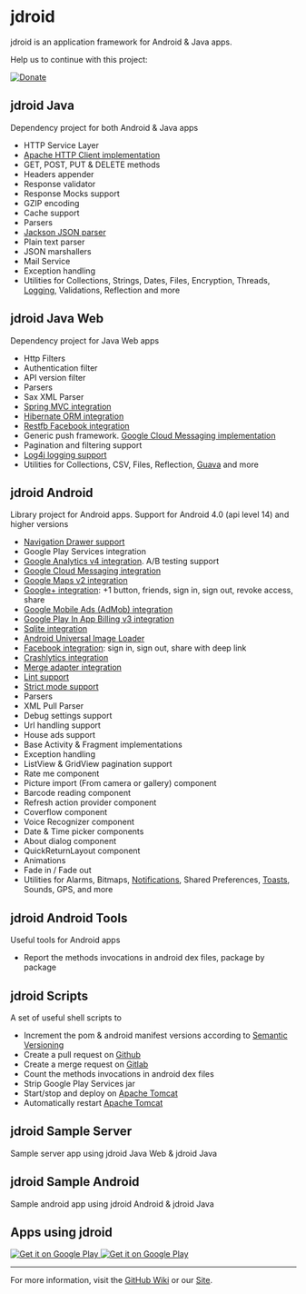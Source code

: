 jdroid
======

jdroid is an application framework for Android & Java apps.

Help us to continue with this project:

[![Donate](https://www.paypalobjects.com/en_US/i/btn/btn_donate_LG.gif)](https://www.paypal.com/cgi-bin/webscr?cmd=_s-xclick&hosted_button_id=2UEBTRTSCYA9L)

jdroid Java
-----------
Dependency project for both Android & Java apps
* HTTP Service Layer
 * [Apache HTTP Client implementation](https://hc.apache.org/)
 * GET, POST, PUT & DELETE methods
 * Headers appender
 * Response validator
 * Response Mocks support
 * GZIP encoding
 * Cache support
* Parsers
 * [Jackson JSON parser](https://github.com/FasterXML/jackson)
 * Plain text parser
* JSON marshallers
* Mail Service
* Exception handling
* Utilities for Collections, Strings, Dates, Files, Encryption, Threads, [Logging](http://www.slf4j.org/), Validations, Reflection and more

jdroid Java Web
---------------
Dependency project for Java Web apps 
* Http Filters
 * Authentication filter
 * API version filter
* Parsers
 * Sax XML Parser
* [Spring MVC integration](http://projects.spring.io/spring-framework/)
* [Hibernate ORM integration](http://hibernate.org/orm/)
* [Restfb Facebook integration](http://restfb.com/)
* Generic push framework. [Google Cloud Messaging implementation](http://developer.android.com/google/gcm/index.html)
* Pagination and filtering support
* [Log4j logging support](http://logging.apache.org/log4j/1.2/)
* Utilities for Collections, CSV, Files, Reflection, [Guava](https://code.google.com/p/guava-libraries/) and more

jdroid Android
--------------
Library project for Android apps. Support for Android 4.0 (api level 14) and higher versions
* [Navigation Drawer support](https://developer.android.com/design/patterns/navigation-drawer.html)
* Google Play Services integration
 * [Google Analytics v4 integration](https://developers.google.com/analytics/devguides/collection/android/v4/). A/B testing support
 * [Google Cloud Messaging integration](http://developer.android.com/google/gcm/index.html)
 * [Google Maps v2 integration](http://developer.android.com/google/play-services/maps.html)
 * [Google+ integration](http://developer.android.com/google/play-services/plus.html): +1 button, friends, sign in, sign out, revoke access, share
 * [Google Mobile Ads (AdMob) integration](http://developer.android.com/google/play-services/ads.html)
 * [Google Play In App Billing v3 integration](http://developer.android.com/google/play/billing/index.html)
* [Sqlite integration](https://sqlite.org/)
* [Android Universal Image Loader](https://github.com/nostra13/Android-Universal-Image-Loader)
* [Facebook integration](https://developers.facebook.com/docs/android/): sign in, sign out, share with deep link
* [Crashlytics integration](https://crashlytics.com/)
* [Merge adapter integration](https://github.com/commonsguy/cwac-merge)
* [Lint support](http://developer.android.com/tools/help/lint.html)
* [Strict mode support](http://developer.android.com/reference/android/os/StrictMode.html)
* Parsers
 * XML Pull Parser
* Debug settings support
* Url handling support
* House ads support
* Base Activity & Fragment implementations
* Exception handling
* ListView & GridView pagination support
* Rate me component
* Picture import (From camera or gallery) component
* Barcode reading component
* Refresh action provider component
* Coverflow component
* Voice Recognizer component
* Date & Time picker components
* About dialog component
* QuickReturnLayout component
* Animations
 * Fade in / Fade out
* Utilities for Alarms, Bitmaps, [Notifications](http://developer.android.com/design/patterns/notifications.html), Shared Preferences, [Toasts](http://developer.android.com/guide/topics/ui/notifiers/toasts.html), Sounds, GPS, and more

jdroid Android Tools
--------------
Useful tools for Android apps
* Report the methods invocations in android dex files, package by package

jdroid Scripts
--------------
A set of useful shell scripts to
 * Increment the pom & android manifest versions according to [Semantic Versioning](http://semver.org/)
 * Create a pull request on [Github](https://github.com)
 * Create a merge request on [Gitlab](https://www.gitlab.com/)
 * Count the methods invocations in android dex files
 * Strip Google Play Services jar
 * Start/stop and deploy on [Apache Tomcat](http://tomcat.apache.org/)
 * Automatically restart [Apache Tomcat](http://tomcat.apache.org/)

jdroid Sample Server
--------------
Sample server app using jdroid Java Web & jdroid Java

jdroid Sample Android
--------------
Sample android app using jdroid Android & jdroid Java

Apps using jdroid
--------------

<a href="https://play.google.com/store/apps/details?id=com.mediafever&referrer=utm_source%3Djdroid">
  <img alt="Get it on Google Play"
       src="https://github.com/maxirosson/media-fever/blob/gh-pages/images/featureGraphic.png?raw=true" />
</a>

<a href="https://play.google.com/store/apps/details?id=com.codenumber.lite">
  <img alt="Get it on Google Play"
       src="https://github.com/maxirosson/code-number/blob/master/codenumber.png?raw=true" />
</a>

--------------
For more information, visit the [GitHub Wiki](https://github.com/maxirosson/jdroid/wiki) or our [Site](http://maxirosson.github.com/jdroid/).
